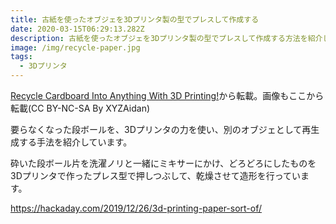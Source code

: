 ```yaml
---
title: 古紙を使ったオブジェを3Dプリンタ製の型でプレスして作成する
date: 2020-03-15T06:29:13.282Z
description: 古紙を使ったオブジェを3Dプリンタ製の型でプレスして作成する方法を紹介します。
image: /img/recycle-paper.jpg
tags:
  - 3Dプリンタ
---
```

[Recycle Cardboard Into Anything With 3D Printing!](https://www.instructables.com/id/Recycle-Cardboard-Into-Anything-With-3D-Printing/)から転載。画像もここから転載(CC BY-NC-SA By XYZAidan)

要らなくなった段ボールを、3Dプリンタの力を使い、別のオブジェとして再生成する手法を紹介しています。

砕いた段ボール片を洗濯ノリと一緒にミキサーにかけ、どろどろにしたものを3Dプリンタで作ったプレス型で押しつぶして、乾燥させて造形を行っています。

https://hackaday.com/2019/12/26/3d-printing-paper-sort-of/
